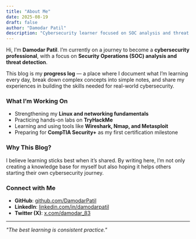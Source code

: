 ```yaml
---
title: "About Me"
date: 2025-08-19
draft: false
author: "Damodar Patil"
description: "Cybersecurity learner focused on SOC analysis and threat detection. This blog is my progress log where I share daily learning and hands-on practice."
---
```


Hi, I’m **Damodar Patil**. I’m currently on a journey to become a **cybersecurity professional**, with a focus on **Security Operations (SOC) analysis and threat detection**.  

This blog is my **progress log** — a place where I document what I’m learning every day, break down complex concepts into simple notes, and share my experiences in building the skills needed for real-world cybersecurity.  

### What I’m Working On
- Strengthening my **Linux and networking fundamentals**  
- Practicing hands-on labs on **TryHackMe**  
- Learning and using tools like **Wireshark, Nmap, and Metasploit**  
- Preparing for **CompTIA Security+** as my first certification milestone  

### Why This Blog?
I believe learning sticks best when it’s shared. By writing here, I’m not only creating a knowledge base for myself but also hoping it helps others starting their own cybersecurity journey.  

### Connect with Me
- **GitHub**: [github.com/DamodarPatil](https://github.com/DamodarPatil)  
- **LinkedIn**: [linkedin.com/in/damodarpatil](https://linkedin.com/in/damodarpatil)  
- **Twitter (X)**: [x.com/damodar_83](https://x.com/damodar_83)  

---

*"The best learning is consistent practice."*
